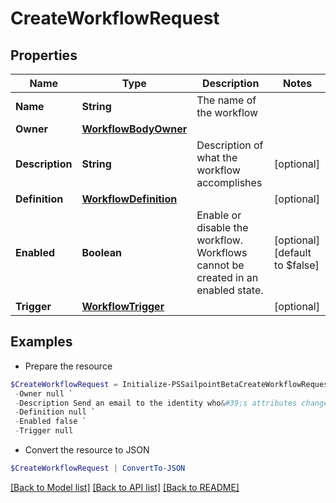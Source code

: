 # CreateWorkflowRequest
## Properties

Name | Type | Description | Notes
------------ | ------------- | ------------- | -------------
**Name** | **String** | The name of the workflow | 
**Owner** | [**WorkflowBodyOwner**](WorkflowBodyOwner.md) |  | 
**Description** | **String** | Description of what the workflow accomplishes | [optional] 
**Definition** | [**WorkflowDefinition**](WorkflowDefinition.md) |  | [optional] 
**Enabled** | **Boolean** | Enable or disable the workflow.  Workflows cannot be created in an enabled state. | [optional] [default to $false]
**Trigger** | [**WorkflowTrigger**](WorkflowTrigger.md) |  | [optional] 

## Examples

- Prepare the resource
```powershell
$CreateWorkflowRequest = Initialize-PSSailpointBetaCreateWorkflowRequest  -Name Send Email `
 -Owner null `
 -Description Send an email to the identity who&#39;s attributes changed. `
 -Definition null `
 -Enabled false `
 -Trigger null
```

- Convert the resource to JSON
```powershell
$CreateWorkflowRequest | ConvertTo-JSON
```

[[Back to Model list]](../README.md#documentation-for-models) [[Back to API list]](../README.md#documentation-for-api-endpoints) [[Back to README]](../README.md)

